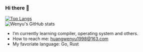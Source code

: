 ### Hi there 👋

<!--
**RobotHuang/RobotHuang** is a ✨ _special_ ✨ repository because its `README.md` (this file) appears on your GitHub profile.

Here are some ideas to get you started:

- 🔭 I’m currently working on ...
- 🌱 I’m currently learning ...
- 👯 I’m looking to collaborate on ...
- 🤔 I’m looking for help with ...
- 💬 Ask me about ...
- 📫 How to reach me: ...
- 😄 Pronouns: ...
- ⚡ Fun fact: ...
-->
[![Top Langs](https://github-readme-stats.vercel.app/api/top-langs/?username=RobotHuang&layout=compact)](https://github.com/anuraghazra/github-readme-stats)  
![Wenyu's GitHub stats](https://github-readme-stats.vercel.app/api?username=RobotHuang&show_icons=true&theme=radical)
- I’m currently learning compiler, operating system and others.
- How to reach me: huangwenyu1998@163.com
- My favoriate language: Go, Rust
